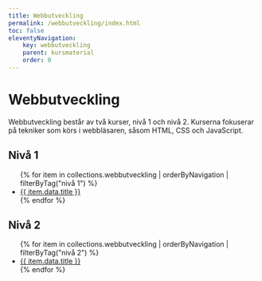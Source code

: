 ```yaml
---
title: Webbutveckling
permalink: /webbutveckling/index.html
toc: false
eleventyNavigation:
    key: webbutveckling
    parent: kursmaterial
    order: 0
---
```


# Webbutveckling

Webbutveckling består av två kurser, nivå 1 och nivå 2. Kurserna fokuserar på tekniker som körs i webbläsaren, såsom HTML, CSS och JavaScript.

## Nivå 1

<ul>
{% for item in collections.webbutveckling | orderByNavigation | filterByTag("nivå 1") %}
    <li><a href="{{ item.url }}">{{ item.data.title }}</a></li>
{% endfor %}
</ul>

## Nivå 2

<ul>
{% for item in collections.webbutveckling | orderByNavigation | filterByTag("nivå 2") %}
    <li><a href="{{ item.url }}">{{ item.data.title }}</a></li>
{% endfor %}
</ul>
